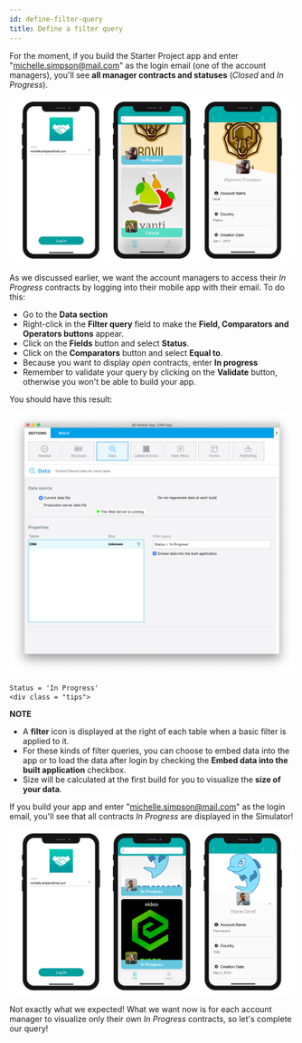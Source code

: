 ```yaml
---
id: define-filter-query
title: Define a filter query
---
```

For the moment, if you build the Starter Project app and enter "michelle.simpson@mail.com" as the login email (one of the account managers), you'll see **all manager contracts and statuses** (*Closed* and *In Progress*).

![iOS app without queries](assets/restricted-queries/ios-app-without-queries.png)

As we discussed earlier, we want the account managers to access their *In Progress* contracts by logging into their mobile app with their email. To do this:

* Go to the **Data section**
* Right-click in the **Filter query** field to make the **Field, Comparators and Operators buttons** appear.
* Click on the **Fields** button and select **Status**.
* Click on the **Comparators** button and select **Equal to**.
* Because you want to display *open* contracts, enter **In progress**
* Remember to validate your query by clicking on the **Validate** button, otherwise you won't be able to build your app.

You should have this result:

![CRM database](assets/restricted-queries/filterquery.png)

    Status = 'In Progress'
    <div class = "tips"> 

**NOTE**

* A **filter** icon is displayed at the right of each table when a basic filter is applied to it.
* For these kinds of filter queries, you can choose to embed data into the app or to load the data after login by checking the **Embed data into the built application** checkbox.
* Size will be calculated at the first build for you to visualize the **size of your data**.</div> 

If you build your app and enter "michelle.simpson@mail.com" as the login email, you'll see that all contracts *In Progress* are displayed in the Simulator!

![iOS app with basic query](assets/restricted-queries/restrited-queries-basic-query.png)

Not exactly what we expected! What we want now is for each account manager to visualize only their own *In Progress* contracts, so let's complete our query!